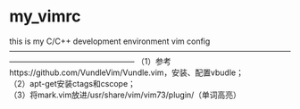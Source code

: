 # my_vimrc
this is my C/C++ development environment vim config
————————————————————————————————————————————————————
（1）参考https://github.com/VundleVim/Vundle.vim，安装、配置vbudle；  
（2）apt-get安装ctags和cscope；  
（3）将mark.vim放进/usr/share/vim/vim73/plugin/（单词高亮）
